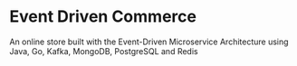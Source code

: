 # Event Driven Commerce
An online store built with the Event-Driven Microservice Architecture using Java, Go, Kafka, MongoDB, PostgreSQL and Redis


